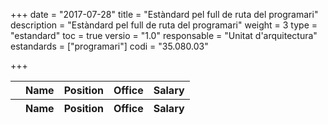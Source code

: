 +++
date        = "2017-07-28"
title       = "Estàndard pel full de ruta del programari"
description = "Estàndard pel full de ruta del programari"
weight		= 3
type = "estandard"
toc         = true
versio      = "1.0"
responsable = "Unitat d'arquitectura"
estandards =  ["programari"]
codi = "35.080.03"

+++

<link rel="stylesheet" type="text/css" href="https://cdn.datatables.net/1.10.16/css/jquery.dataTables.min.css">
<link rel="stylesheet" type="text/css" href="./tableStyle.css">


<table id="example" class="display" style="width:100%">
        <thead>
            <tr>
                <th></th>
                <th>Name</th>
                <th>Position</th>
                <th>Office</th>
                <th>Salary</th>
            </tr>
        </thead>
        <tfoot>
            <tr>
                <th></th>
                <th>Name</th>
                <th>Position</th>
                <th>Office</th>
                <th>Salary</th>
            </tr>
        </tfoot>
</table>


    
    
  
